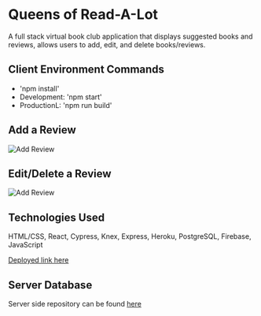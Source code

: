 # Queens of Read-A-Lot
A full stack virtual book club application that displays suggested books and reviews, allows users to add, edit, and delete books/reviews.

## Client Environment Commands
- 'npm install'
- Development: 'npm start'
- ProductionL: 'npm run build'

## Add a Review
![Add Review](https://media.giphy.com/media/n4aqBBXQW6DHcVdxcu/giphy.gif)

## Edit/Delete a Review
![Add Review](https://media.giphy.com/media/4Z9jyOG7vJ5erMBo81/giphy.gif)

## Technologies Used
HTML/CSS, React, Cypress, Knex, Express, Heroku, PostgreSQL, Firebase, JavaScript

[Deployed link here](https://queens-of-read-a-lot.firebaseapp.com/)

## Server Database
Server side repository can be found [here](https://github.com/fionwan/tower-server)
